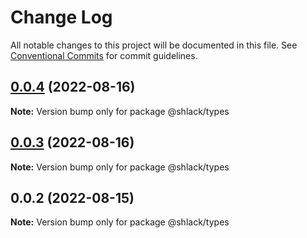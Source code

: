 # Change Log

All notable changes to this project will be documented in this file.
See [Conventional Commits](https://conventionalcommits.org) for commit guidelines.

## [0.0.4](https://github.com/zhentian-wan/ts-monorepo/compare/v0.0.3...v0.0.4) (2022-08-16)

**Note:** Version bump only for package @shlack/types





## [0.0.3](https://github.com/zhentian-wan/ts-monorepo/compare/v0.0.2...v0.0.3) (2022-08-16)

**Note:** Version bump only for package @shlack/types





## 0.0.2 (2022-08-15)

**Note:** Version bump only for package @shlack/types
